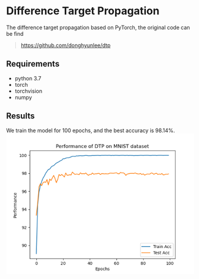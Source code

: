 # Difference Target Propagation
The difference target propagation based on PyTorch, the original code can be find
> https://github.com/donghyunlee/dtp
## Requirements
* python 3.7
* torch
* torchvision
* numpy
## Results
We train the model for 100 epochs, and the best accuracy is 98.14%.
![image](./MNIST.png)

